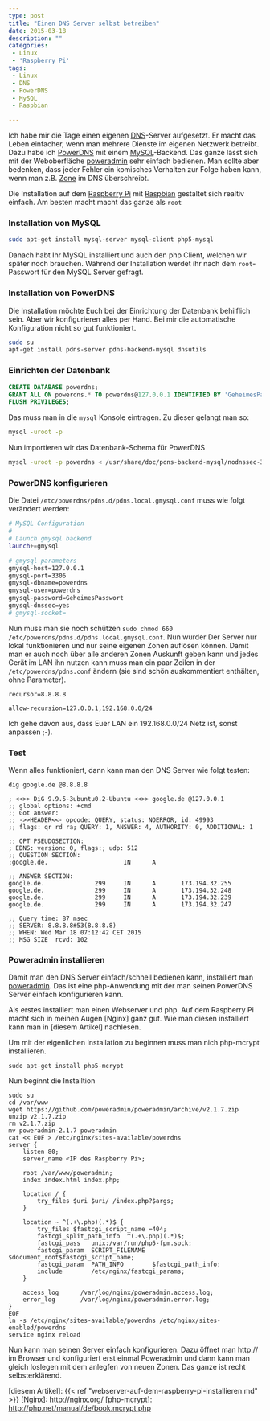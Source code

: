 ```yaml
---
type: post
title: "Einen DNS Server selbst betreiben"
date: 2015-03-18
description: ""
categories: 
 - Linux
 - 'Raspberry Pi'
tags:
 - Linux
 - DNS
 - PowerDNS
 - MySQL
 - Raspbian

---
```



Ich habe mir die Tage einen eigenen [DNS]-Server aufgesetzt. Er macht das Leben einfacher, wenn
man mehrere Dienste im eigenen Netzwerk betreibt. Dazu habe ich [PowerDNS] mit einem [MySQL]-Backend.
Das ganze lässt sich mit der Weboberfläche [poweradmin] sehr einfach bedienen. Man sollte aber bedenken,
dass jeder Fehler ein komisches Verhalten zur Folge haben kann, wenn man z.B. [Zone] im DNS überschreibt.

Die Installation auf dem [Raspberry Pi] mit [Raspbian] gestaltet sich realtiv einfach. Am besten macht macht
das ganze als `root`

### Installation von MySQL

``` bash
sudo apt-get install mysql-server mysql-client php5-mysql
```

Danach habt Ihr MySQL installiert und auch den php Client, welchen wir später noch brauchen. Während
der Installation werdet ihr nach dem `root`-Passwort für den MySQL Server gefragt.


### Installation von PowerDNS

Die Installation möchte Euch bei der Einrichtung der Datenbank behilflich sein. Aber wir konfigurieren
alles per Hand. Bei mir die automatische Konfiguration nicht so gut funktioniert.

``` bash
sudo su
apt-get install pdns-server pdns-backend-mysql dnsutils
```

### Einrichten der Datenbank

``` sql
CREATE DATABASE powerdns;
GRANT ALL ON powerdns.* TO powerdns@127.0.0.1 IDENTIFIED BY 'GeheimesPasswort';
FLUSH PRIVILEGES;
```

Das muss man in die `mysql` Konsole eintragen. Zu dieser gelangt man so:

``` bash
mysql -uroot -p
```

Nun importieren wir das Datenbank-Schema für PowerDNS

``` bash
mysql -uroot -p powerdns < /usr/share/doc/pdns-backend-mysql/nodnssec-3.x_to_3.4.0_schema.mysql.sql
```


### PowerDNS konfigurieren

Die Datei `/etc/powerdns/pdns.d/pdns.local.gmysql.conf` muss wie folgt verändert werden:

``` bash
# MySQL Configuration
#
# Launch gmysql backend
launch+=gmysql

# gmysql parameters
gmysql-host=127.0.0.1
gmysql-port=3306
gmysql-dbname=powerdns
gmysql-user=powerdns
gmysql-password=GeheimesPasswort
gmysql-dnssec=yes
# gmysql-socket=
```

Nun muss  man sie noch schützen `sudo chmod 660 /etc/powerdns/pdns.d/pdns.local.gmysql.conf`. Nun
wurder Der Server nur lokal funktionieren und nur seine eigenen Zonen auflösen können. Damit man
er auch noch über alle anderen Zonen Auskunft geben kann und jedes Gerät im LAN ihn nutzen kann
muss man ein paar Zeilen in der `/etc/powerdns/pdns.conf` ändern 
(sie sind schön auskommentiert enthälten, ohne Parameter). 

```
recursor=8.8.8.8

allow-recursion=127.0.0.1,192.168.0.0/24
```

Ich gehe davon aus, dass Euer LAN ein 192.168.0.0/24 Netz ist, sonst anpassen ;-).

### Test

Wenn alles funktioniert, dann kann man den DNS Server wie folgt testen:

```
dig google.de @8.8.8.8  

; <<>> DiG 9.9.5-3ubuntu0.2-Ubuntu <<>> google.de @127.0.0.1
;; global options: +cmd
;; Got answer:
;; ->>HEADER<<- opcode: QUERY, status: NOERROR, id: 49993
;; flags: qr rd ra; QUERY: 1, ANSWER: 4, AUTHORITY: 0, ADDITIONAL: 1

;; OPT PSEUDOSECTION:
; EDNS: version: 0, flags:; udp: 512
;; QUESTION SECTION:
;google.de.                     IN      A

;; ANSWER SECTION:
google.de.              299     IN      A       173.194.32.255
google.de.              299     IN      A       173.194.32.248
google.de.              299     IN      A       173.194.32.239
google.de.              299     IN      A       173.194.32.247

;; Query time: 87 msec
;; SERVER: 8.8.8.8#53(8.8.8.8)
;; WHEN: Wed Mar 18 07:12:42 CET 2015
;; MSG SIZE  rcvd: 102
```

### Poweradmin installieren

Damit man den DNS Server einfach/schnell bedienen kann, installiert man [poweradmin]. Das ist
eine php-Anwendung mit der man seinen PowerDNS Server einfach konfigurieren kann.

Als erstes installiert man einen Webserver und php. Auf dem Raspberry Pi macht sich in meinen
Augen [Nginx] ganz gut. Wie man diesen installiert kann man in [diesem Artikel] nachlesen.

Um mit der eigenlichen Installation zu beginnen muss man nich php-mcrypt installieren.

```
sudo apt-get install php5-mcrypt
```

Nun beginnt die Installtion

```
sudo su
cd /var/www
wget https://github.com/poweradmin/poweradmin/archive/v2.1.7.zip
unzip v2.1.7.zip
rm v2.1.7.zip
mv poweradmin-2.1.7 poweradmin
cat << EOF > /etc/nginx/sites-available/powerdns
server {
    listen 80;
    server_name <IP des Raspberry Pi>;
    
    root /var/www/poweradmin;
    index index.html index.php;
    
    location / {
        try_files $uri $uri/ /index.php?$args;
    }

    location ~ ^(.+\.php)(.*)$ {
        try_files $fastcgi_script_name =404;
        fastcgi_split_path_info  ^(.+\.php)(.*)$;
        fastcgi_pass   unix:/var/run/php5-fpm.sock;
        fastcgi_param  SCRIPT_FILENAME  $document_root$fastcgi_script_name;
        fastcgi_param  PATH_INFO        $fastcgi_path_info;
        include        /etc/nginx/fastcgi_params;
    }

    access_log      /var/log/nginx/poweradmin.access.log;
    error_log       /var/log/nginx/poweradmin.error.log;
}
EOF
ln -s /etc/nginx/sites-available/powerdns /etc/nginx/sites-enabled/powerdns
service nginx reload
```

Nun kann man seinen Server einfach konfigurieren. Dazu öffnet man http://<IP Raspberry Pi> im Browser
und konfiguriert erst einmal Poweradmin und dann kann man gleich loslegen mit dem anlegfen von neuen
Zonen. Das ganze ist recht selbsterklärend.


[DNS]: http://de.wikipedia.org/wiki/Domain_Name_System
[PowerDNS]: https://www.powerdns.com/
[MySQL]: http://de.wikipedia.org/wiki/MySQL
[poweradmin]: http://www.poweradmin.org/
[Zone]: http://de.wikipedia.org/wiki/Zone_%28DNS%29
[Raspberry Pi]: http://www.raspberrypi.org/help/what-is-a-raspberry-pi/
[Raspbian]: http://www.raspbian.org/
[diesem Artikel]: {{< ref "webserver-auf-dem-raspberry-pi-installieren.md" >}}
[Nginx]: http://nginx.org/
[php-mcrypt]: http://php.net/manual/de/book.mcrypt.php
